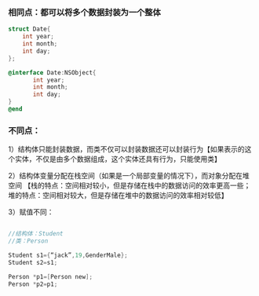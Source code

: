 ### 相同点：都可以将多个数据封装为一个整体

```c
struct Date{
    int year;
    int month;
    int day;
};

```

```objectivec
@interface Date:NSObject{
       int year;
       int month;
       int day;
}
@end

```

### 不同点：

1）结构体只能封装数据，而类不仅可以封装数据还可以封装行为【如果表示的这个实体，不仅是由多个数据组成，这个实体还具有行为，只能使用类】

2）结构体变量分配在栈空间（如果是一个局部变量的情况下），而对象分配在堆空间
【栈的特点：空间相对较小，但是存储在栈中的数据访问的效率更高一些；堆的特点：空间相对较大，但是存储在堆中的数据访问的效率相对较低】

3）赋值不同：

```objectivec

//结构体：Student
//类：Person

Student s1={“jack”,19,GenderMale};
Student s2=s1;

Person *p1=[Person new];
Person *p2=p1;

```
